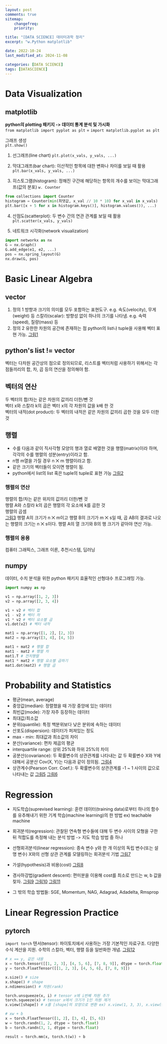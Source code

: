 ```yaml
---
layout: post
comments: true
sitemap:
    changefreq:
    priority:

title: "[DATA SCIENCE] 데이터과학 정리"
excerpt: "w.Python matplotlib"

date: 2022-10-24
last_modified_at: 2024-11-08

categories: [DATA SCIENCE]
tags: [DATASCIENCE]
---
```


# Data Visualization
## matplotlib
**python의 plotting 패키지 -> 데이터 통계 분석 및 가시화**  
`from matplotlib import pyplot as plt` = `import matplotlib.pyplot as plt`  
  
그래프 생성  
`plt.show()`
1. 선그래프(line chart)
`plt.plot(x_vals, y_vals, ...)`

2. 막대그래프(bar chart): 이산적인 항목에 대한 변화나 차이를 보일 때 활용
`plt.bar(x_vals, y_vals, ...)`  

3. 히스토그램(histogram): 정해진 구간에 해당하는 항목의 개수를 보이는 막대그래프(값의 분포)
`w. Counter`
```python
from collections import Counter
histogram = Counter(min(최댓값, x_val // 10 * 10) for x_val in x_vals)
plt.bar([x + 5 for x in histogram.keys()], histogram.values()), ...)
```  

4. 산점도(scatterplot): 두 변수 간의 연관 관계를 보일 때 활용
`plt.scatter(x_vals, y_vals)`  

5. 네트워크 시각화(network visualization)
```python
import networkx as nx
G = nx.Graph()
G.add_edge(e1, e2, ...)
pos = nx.spring_layout(G)
nx.draw(G, pos)
```  

# Basic Linear Algebra
## vector
1. 정의 1
방향과 크기의 의미를 모두 포함하는 표현도구. e.g. 속도(velocity), 무게(weight) 등
스칼라(scalar): 방향성 없이 하나의 크기를 나타냄. e.g. 속력(speed), 질량(mass) 등
2. 정의 2
유한한 차원의 공간에 존재하는 점
python의 list나 tuple을 사용해 벡터 표현 가능.
[그림1](https://cdn.jsdelivr.net/gh/aliquis-facio/aliquis-facio.github.io@main/_image/https://cdn.jsdelivr.net/gh/aliquis-facio/aliquis-facio.github.io@main/_image/https://cdn.jsdelivr.net/gh/aliquis-facio/aliquis-facio.github.io@main/_image/2022-10-24-vector.png?raw=true)

## python's list != vector
벡터는 다차원 공간상의 점으로 정의되므로, 리스트를 벡터처럼 사용하기 위해서는 각 점들끼리의 합, 차, 곱 등의 연산을 정의해야 함.

## 벡터의 연산
두 벡터의 합/차는 같은 차원의 값끼리 더한/뺀 것  
벡터 x와 스칼라 k의 곱은 벡터 x의 각 차원의 값을 k배 한 것  
벡터의 내적(dot product): 두 벡터의 내적은 같은 차원의 값끼리 곱한 것을 모두 더한 것  

## 행렬
* 수를 다음과 같이 직사각형 모양의 행과 열로 배열한 것을 행렬(matrix)이라 하며, 각각의 수를 행렬의 성분(entry)이라고 함.
* n행 m열을 가질 경우 n ⨉ m 행렬이라고 함.
* 같은 크기의 벡터들이 모이면 행렬이 됨.
* python에서 list의 list 혹은 tuple의 tuple로 표현 가능
[그림2](https://cdn.jsdelivr.net/gh/aliquis-facio/aliquis-facio.github.io@main/_image/https://cdn.jsdelivr.net/gh/aliquis-facio/aliquis-facio.github.io@main/_image/https://cdn.jsdelivr.net/gh/aliquis-facio/aliquis-facio.github.io@main/_image/2022-10-24-matrix.png?raw=true)

### 행렬의 연산
행렬의 합/차는 같은 위치의 값끼리 더한/뺀 것  
행렬 A와 스칼라 k의 곱은 행렬의 각 요소에 k를 곱한 것  
행렬의 곱셈  
[그림3](https://cdn.jsdelivr.net/gh/aliquis-facio/aliquis-facio.github.io@main/_image/https://cdn.jsdelivr.net/gh/aliquis-facio/aliquis-facio.github.io@main/_image/https://cdn.jsdelivr.net/gh/aliquis-facio/aliquis-facio.github.io@main/_image/2022-10-24-matrix_product.png?raw=true)
행렬 A의 크기가 n ⨉ m이고 행렬 B의 크기가 m ⨉ s일 때, 곱 AB의 결과로 나오는 행렬의 크기는 n ⨉ s이다. 행렬 A의 열 크기와 B의 행 크기가 같아야 연산 가능.

### 행렬의 응용
컴퓨터 그래픽스, 그래프 이론, 추천시스템, 딥러닝

## numpy
데이터, 수치 분석을 위한 python 패키지 효율적인 선형대수 프로그래밍 가능.
```python
import numpy as np

v1 = np.array([1, 2, 3])
v2 = np.array([2, 3, 4])

v1 + v2 # 벡터 합
v1 - v2 # 벡터 차
v1 * v2 # 벡터 요소별 곱
v1.dot(v2) # 벡터 내적

mat1 = np.array([1, 2], [2, 3])
mat2 = np.array([3, 4], [4, 5])

mat1 + mat2 # 행렬 합
mat1 - mat2 # 행렬 차
mat1.T # 전치행렬
mat1 * mat2 # 행렬 요소별 곱하기
mat1.dot(mat2) # 행렬 곱
```  

# Probability and Statistics
* 평균(mean, average)
* 중앙값(median): 정렬했을 때 가장 중앙에 있는 데이터
* 최빈값(mode): 가장 자주 등장하는 데이터
* 최대값/최소값
* 분위(quantile): 특정 백분위보다 낮은 분위에 속하는 데이터
* 산포도(dispersion): 데이터가 퍼져있는 정도
* max - min: 최대값과 최소값의 차이
* 분산(variance): 편차 제곱의 평균
* interquartile range: 상위 25%와 하위 25%의 차이
* 공분산(covariance): 두 확률변수의 상관관계를 나타내는 값
    두 확률변수 X와 Y에 대해서 공분산 Cov(X, Y)는 다음과 같이 정의됨.
    [그림4](https://cdn.jsdelivr.net/gh/aliquis-facio/aliquis-facio.github.io@main/_image/https://cdn.jsdelivr.net/gh/aliquis-facio/aliquis-facio.github.io@main/_image/https://cdn.jsdelivr.net/gh/aliquis-facio/aliquis-facio.github.io@main/_image/2022-10-24-covariance.png?raw=true)
* 상관계수(Pearson Corr. Coef.): 두 확률변수의 상관관계를 -1 ~ 1 사이의 값으로 나타내는 값
    [그림5](https://cdn.jsdelivr.net/gh/aliquis-facio/aliquis-facio.github.io@main/_image/https://cdn.jsdelivr.net/gh/aliquis-facio/aliquis-facio.github.io@main/_image/https://cdn.jsdelivr.net/gh/aliquis-facio/aliquis-facio.github.io@main/_image/2022-10-24-coeff.png?raw=true)
    [그림6](https://cdn.jsdelivr.net/gh/aliquis-facio/aliquis-facio.github.io@main/_image/https://cdn.jsdelivr.net/gh/aliquis-facio/aliquis-facio.github.io@main/_image/https://cdn.jsdelivr.net/gh/aliquis-facio/aliquis-facio.github.io@main/_image/2022-10-24-coeff_figure.png?raw=true)
    
# Regression
* 지도학습(suprevised learning): 훈련 데이터(training data)로부터 하나의 함수를 유추해내기 위한 기계 학습(machine learning)의 한 방법 ex) teachable machine

* 회귀분석(regression): 관찰된 연속형 변수들에 대해 두 변수 사이의 모형을 구한 뒤 적합도를 측정해 내는 분석 방법 -> 지도 학습 방법 중 하나
* 선형회귀분석(linear regression): 종속 변수 y와 한 개 이상의 독립 변수(또는 설명 변수) X와의 선형 상관 관계를 모델링하는 회귀분석 기법
    [그림7](https://cdn.jsdelivr.net/gh/aliquis-facio/aliquis-facio.github.io@main/_image/https://cdn.jsdelivr.net/gh/aliquis-facio/aliquis-facio.github.io@main/_image/https://cdn.jsdelivr.net/gh/aliquis-facio/aliquis-facio.github.io@main/_image/2022-10-24-linear_regression.png?raw=true)

* 가설(hypothesis)과 비용(cost)
    [그림8](https://cdn.jsdelivr.net/gh/aliquis-facio/aliquis-facio.github.io@main/_image/https://cdn.jsdelivr.net/gh/aliquis-facio/aliquis-facio.github.io@main/_image/2022-10-24-hypothesis_and_cost.png?raw=true)

* 경사하강법(gradient descent): 편미분을 이용해 cost를 최소로 만드는 w, b 값을 찾자.
    [그림9](https://cdn.jsdelivr.net/gh/aliquis-facio/aliquis-facio.github.io@main/_image/https://cdn.jsdelivr.net/gh/aliquis-facio/aliquis-facio.github.io@main/_image/2022-10-24-gradient_descent.png?raw=true)
    [그림10](https://cdn.jsdelivr.net/gh/aliquis-facio/aliquis-facio.github.io@main/_image/https://cdn.jsdelivr.net/gh/aliquis-facio/aliquis-facio.github.io@main/_image/2022-10-24-gradient_descent_1.png?raw=true)
    [그림11](https://cdn.jsdelivr.net/gh/aliquis-facio/aliquis-facio.github.io@main/_image/https://cdn.jsdelivr.net/gh/aliquis-facio/aliquis-facio.github.io@main/_image/2022-10-24-gradient_descent_2.png?raw=true)

* 그 밖의 학습 방법들: SGE, Momentum, NAG, Adagrad, Adadelta, Rmsprop

# Linear Regression Practice
## pytorch
`import torch`
텐서(tensor): 파이토치에서 사용하는 가장 기본적인 자료구조. 다양한 수식 계산을 지원. 수학의 스칼라, 벡터, 행렬 등을 일반화한 개념.
[그림12](https://cdn.jsdelivr.net/gh/aliquis-facio/aliquis-facio.github.io@main/_image/https://cdn.jsdelivr.net/gh/aliquis-facio/aliquis-facio.github.io@main/_image/2022-10-24-torch_tensor.png?raw=true)

```python
# x == y, 같은 내용
x = torch.tensor([[1, 2, 3], [4, 5, 6], [7, 8, 9]], dtype = torch.float)
y = torch.FloatTensor([[1, 2, 3], [4, 5, 6], [7, 8, 9]])

x.size() # size
x.shape() # shape
x.ndimension() # 차원(rank)

torch.unsqueeze(x, i) # tensor x에 i번째 차원 추가
torch.squeeze(x) # tensor x에서 크기가 1인 차원 제거
x.view([shape]) # x를 [shape]의 모양으로 변환 ex) x.view(1, 3, 3), x.view(9)

# xw + b
x = torch.FloatTensor([1, 2], [3, 4], [5, 6])
w = torch.randn(1, 2, dtype = torch.float)
b = torch.randn(3, 1, dtype = torch.float)

result = torch.mm(x, torch.t(w)) + b
```